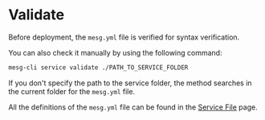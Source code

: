 # Validate

Before deployment, the `mesg.yml` file is verified for syntax verification.

You can also check it manually by using the following command:

```bash
mesg-cli service validate ./PATH_TO_SERVICE_FOLDER
```

If you don't specify the path to the service folder, the method searches in the current folder for the `mesg.yml` file.

All the definitions of the `mesg.yml` file can be found in the [Service File](https://github.com/mesg-foundation/documentation/tree/b3d92737e4dfd41f30e20d0ab1f2b8dbbf045a2d/service/configuration.md) page.

